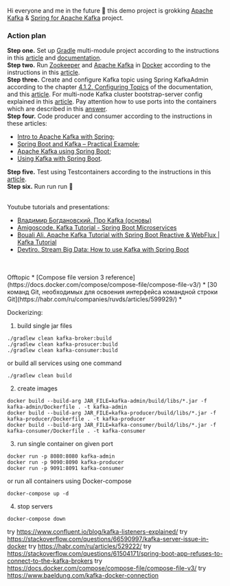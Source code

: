 Hi everyone and me in the future :wave: this demo project is grokking [Apache Kafka](https://kafka.apache.org/) & [Spring for Apache Kafka](https://spring.io/projects/spring-kafka/) project.

### Action plan
**Step one.** Set up [Gradle](https://gradle.org/) multi-module project according to the instructions in this [article](https://reflectoring.io/spring-boot-gradle-multi-module/) and [documentation](https://docs.gradle.org/current/userguide/multi_project_builds.html).  
**Step two.** Run [Zookeeper](https://zookeeper.apache.org/) and [Apache Kafka](https://kafka.apache.org/) in [Docker](https://www.docker.com/) according to the instructions in this [article](https://www.baeldung.com/ops/kafka-docker-setup).  
**Step three.** Create and configure Kafka topic using Spring KafkaAdmin according to the chapter [4.1.2. Configuring Topics](https://docs.spring.io/spring-kafka/docs/latest-ga/reference/html/#configuring-topics) of the documentation, and this [article](https://howtodoinjava.com/kafka/spring-kafka-admin-create-new-topics/). For multi-node Kafka cluster bootstrap-server config explained in this [article](https://www.baeldung.com/java-kafka-bootstrap-server). Pay attention how to use ports into the containers which are described in this [answer](https://stackoverflow.com/questions/72113718/how-to-docker-compose-spring-boot-with-kafka).  
**Step four.** Code producer and consumer according to the instructions in these articles:  
* [Intro to Apache Kafka with Spring](https://www.baeldung.com/spring-kafka);  
* [Spring Boot and Kafka – Practical Example](https://thepracticaldeveloper.com/spring-boot-kafka-config/);  
* [Apache Kafka using Spring Boot](https://howtodoinjava.com/spring-boot/apache-kafka-using-spring-boot/);  
* [Using Kafka with Spring Boot](https://reflectoring.io/spring-boot-kafka/).  

**Step five.** Test using Testcontainers according to the instructions in this [article](https://www.baeldung.com/spring-boot-kafka-testing).  
**Step six.** Run run run :rocket:
</br>
</br>

Youtube tutorials and presentations:
* [Владимир Богдановский. Про Kafka (основы)](https://youtu.be/-AZOi3kP9Js)  
* [Amigoscode. Kafka Tutorial - Spring Boot Microservices](https://youtu.be/SqVfCyfCJqw)  
* [Bouali Ali. Apache Kafka Tutorial with Spring Boot Reactive & WebFlux | Kafka Tutorial](https://youtu.be/KQDTtvZMS9c)  
* [Devtiro. Stream Big Data: How to use Kafka with Spring Boot](https://youtu.be/QngHCFFsa00)  
</br>
</br>
Offtopic
* [Compose file version 3 reference](https://docs.docker.com/compose/compose-file/compose-file-v3/)  
* [30 команд Git, необходимых для освоения интерфейса командной строки Git](https://habr.com/ru/companies/ruvds/articles/599929/)  
* 


Dockerizing:
1. build single jar files
```
./gradlew clean kafka-broker:build
./gradlew clean kafka-prosucer:build
./gradlew clean kafka-consumer:build
```
or build all services using one command
```
./gradlew clean build
```

2. create images
```
docker build --build-arg JAR_FILE=kafka-admin/build/libs/*.jar -f kafka-admin/Dockerfile . -t kafka-admin
docker build --build-arg JAR_FILE=kafka-producer/build/libs/*.jar -f kafka-producer/Dockerfile . -t kafka-producer
docker build --build-arg JAR_FILE=kafka-consumer/build/libs/*.jar -f kafka-consumer/Dockerfile . -t kafka-consumer
```
3. run single container on given port
```
docker run -p 8080:8080 kafka-admin
docker run -p 9090:8090 kafka-producer
docker run -p 9091:8091 kafka-consumer
```
or run all containers using Docker-compose
```
docker-compose up -d
```
4. stop servers
```
docker-compose down
```

try https://www.confluent.io/blog/kafka-listeners-explained/
try https://stackoverflow.com/questions/66590997/kafka-server-issue-in-docker
try https://habr.com/ru/articles/529222/
try https://stackoverflow.com/questions/61504171/spring-boot-app-refuses-to-connect-to-the-kafka-brokers
try https://docs.docker.com/compose/compose-file/compose-file-v3/
try https://www.baeldung.com/kafka-docker-connection
